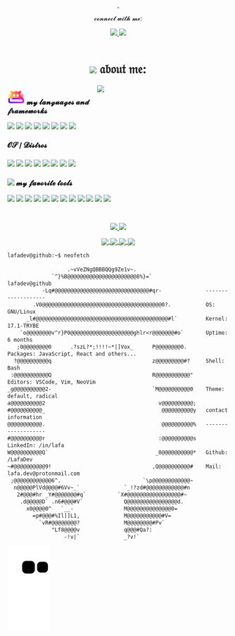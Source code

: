 <div align="center">
 <a href="https://github.com/LafaDev#gh-dark-mode-only">
  <img src="https://readme-typing-svg.herokuapp.com?font=Roboto+Slab&color=%23FE428E&size=30&center=true&vCenter=true&width=450&lines=Hello%2C+World!;I'm+Lucas+Flores;I'm+%2FLafaDev;Software+Student+at+Trybe;Full-Stack+Developer;open-source+passionate" alt="">
  </a>
 <a href="https://github.com/LafaDev#gh-light-mode-only">
   <img src="https://readme-typing-svg.herokuapp.com?font=Roboto+Slab&color=%237AA2F7&size=30&center=true&vCenter=true&width=450&lines=Hello%2C+World!;I'm+Lucas+Flores;I'm%2FLafaDev;Software+Student+at+Trybe;Full-Stack+Developer;open-source+passionate" alt="">
</a>
 </div>
 
  <p align="center"> 𝓬𝓸𝓷𝓷𝓮𝓬𝓽 𝔀𝓲𝓽𝓱 𝓶𝓮: </p>
</p>
  <p align="center">
    <a href="https://www.linkedin.com/in/lafa/">
      <img src="https://img.shields.io/badge/LinkedIn-0077B5?style=for-the-badge&logo=linkedin&logoColor=white" />
    </a>
    <a href="mailto:lafa.dev@protonmail.com">
      <img src="https://img.shields.io/badge/ProtonMail-8B89CC?style=for-the-badge&logo=protonmail&logoColor=white" />
     </a>
    <br />
    <br />
  </p>
 
 <h1 align="center">
 <img src="https://media.giphy.com/media/VgCDAzcKvsR6OM0uWg/giphy.gif" width="50" /> 
 𝔞𝔟𝔬𝔲𝔱 𝔪𝔢:
</h1>

<img src="https://user-images.githubusercontent.com/90883406/151866489-5fca195b-c8bd-4e65-affc-d646a77768fe.gif" width="300" align="right" />
<h3>
   <img src="https://raw.githubusercontent.com/EliverLara/candy-icons/master/apps/scalable/kitty.svg" width="40"/>
  𝓶𝔂 𝓵𝓪𝓷𝓰𝓾𝓪𝓰𝓮𝓼 𝓪𝓷𝓭 𝓯𝓻𝓪𝓶𝓮𝔀𝓸𝓻𝓴𝓼 </h3>
</h3>
<p>
   <img src="https://cdn.jsdelivr.net/gh/devicons/devicon/icons/javascript/javascript-original.svg" width="50"/>
   <img src="https://cdn.jsdelivr.net/gh/devicons/devicon/icons/html5/html5-original-wordmark.svg" width="50"/>
   <img src="https://cdn.jsdelivr.net/gh/devicons/devicon/icons/css3/css3-original-wordmark.svg" width="50"/>
   <img src="https://cdn.jsdelivr.net/gh/devicons/devicon/icons/react/react-original-wordmark.svg" width="50"/>
   <img src="https://cdn.jsdelivr.net/gh/devicons/devicon/icons/jest/jest-plain.svg" width="50"/>
   <img src="https://cdn.jsdelivr.net/gh/devicons/devicon/icons/bootstrap/bootstrap-plain-wordmark.svg" width="50"/>
   <img src="https://cdn.jsdelivr.net/gh/devicons/devicon/icons/nodejs/nodejs-original.svg" width="50" />
   <img src="https://cdn.jsdelivr.net/gh/devicons/devicon/icons/bash/bash-original.svg" width="50"/> 
 </p>
<h3> 
 𝓞𝓢 / 𝓓𝓲𝓼𝓽𝓻𝓸𝓼 
 <h3>
 <p>
  <img src="https://cdn.jsdelivr.net/gh/devicons/devicon/icons/linux/linux-original.svg" width="50" />
  <img src="https://cdn.jsdelivr.net/gh/devicons/devicon/icons/windows8/windows8-original.svg" width="50" />
  <img src="https://cdn.jsdelivr.net/gh/devicons/devicon/icons/debian/debian-original.svg" width="50" />
  <img src="https://upload.wikimedia.org/wikipedia/commons/4/48/Gentoo_Linux_logo_matte.svg" width="50" />
  <img src="https://upload.wikimedia.org/wikipedia/commons/a/a5/Archlinux-icon-crystal-64.svg" width="50"/>
  <img src="https://upload.wikimedia.org/wikipedia/commons/3/3e/Manjaro-logo.svg" width="50" />
  <img src="https://upload.wikimedia.org/wikipedia/commons/9/9e/UbuntuCoF.svg" width="50" />
  <img src="https://upload.wikimedia.org/wikipedia/commons/c/c5/Pop_OS-Logo-nobg.svg" width="70" />
</p>
  <h3>
   <img src="https://raw.githubusercontent.com/EliverLara/candy-icons/45719cdda06f1e400b678580f868ebc56c232160/preferences/scalable/preferences-desktop-default-applications.svg" width="25" />
   𝓶𝔂 𝓯𝓪𝓿𝓸𝓻𝓲𝓽𝓮 𝓽𝓸𝓸𝓵𝓼
  </h3>
<p>
 <img src="https://www.svgrepo.com/show/373623/git.svg" width="50" /> 
 <img src="https://www.svgrepo.com/show/349457/npm.svg" width="50" /> 
 <img src="https://upload.wikimedia.org/wikipedia/commons/3/3d/Anki-icon.svg" width="50" />
 <img src="https://www.svgrepo.com/show/378765/vivaldi.svg" width="50" /> 
 <img src="https://www.svgrepo.com/show/378844/qutebrowser.svg" width="50" /> 
 <img src="https://upload.wikimedia.org/wikipedia/commons/6/6b/Icecat1-300x300.svg" width="50" /> 
 <img src="https://www.svgrepo.com/show/353655/discord-icon.svg" width="50" /> 
 <img src="https://cdn.jsdelivr.net/gh/devicons/devicon/icons/slack/slack-original.svg" width="50" />
 <img src="https://www.svgrepo.com/show/349580/zoom.svg" width="50" /> 
 <img src="https://www.svgrepo.com/show/354463/trello.svg" width="50" /> 
 <img src="https://user-images.githubusercontent.com/90883406/151882923-c0b21263-3359-4aab-a6fa-052cbeabb0fe.png" width="50" /> 
 <img src="https://www.svgrepo.com/show/349357/evernote.svg" width="50" /> 
</p>

  
<br>


 <p align="center">
  <a href="https://www.github.com/LafaDev#gh-light-mode-only">
    <img src="https://github-profile-trophy.vercel.app/?username=lafadev" />
  </a>
  <a href="https://www.github.com/LafaDev#gh-dark-mode-only">
    <img src="https://github-profile-trophy.vercel.app/?username=lafadev&theme=radical" />
  </a>
</p>

<p align="center">
<a href="https://github.com/LafaDev#gh-dark-mode-only">
  <img height="200em" align="center" src="https://github-readme-stats.vercel.app/api?username=LafaDev&count_private=true&show_icons=true&theme=radical" />
 </a>
<a href="https//github.com/LafaDev#gh-dark-mode-only">
  <img height="200em" align="center" src="https://github-readme-stats.vercel.app/api/top-langs/?username=LafaDev&count_private=true&theme=radical&show_icons=true&layout=compact)](https://github.com/anuraghazra/github-readme-stats" />
</a>
 
 <a href="https://github.com/LafaDev#gh-light-mode-only">
  <img height="200em" align="center" src="https://github-readme-stats.vercel.app/api?username=LafaDev&count_private=true&show_icons=true&theme=default" />
 </a>
<a href="https//github.com/LafaDev#gh-light-mode-only">
  <img height="200em" align="center" src="https://github-readme-stats.vercel.app/api/top-langs/?username=LafaDev&count_private=true&theme=default&show_icons=true&layout=compact)](https://github.com/anuraghazra/github-readme-stats" />
</a>
  </p>

```console
lafadev@github:~$ neofetch

                   .~vVeZNgQBBBQQg9Ze1v~.                   
              `^}%B@@@@@@@@@@@@@@@@@@@@@@8%}=`                 lafadev@github
           -Lq#@@@@@@@@@@@@@@@@@@@@@@@@@@@@@@#qr-              -------------------
        .V0@@@@@@@@@@@@@@@@@@@@@@@@@@@@@@@@@@@@@@0?.           OS: GNU/Linux
      _l#@@@@@@@@@@@@@@@@@@@@@@@@@@@@@@@@@@@@@@@@@@#l`         Kernel: 17.1-TRYBE
    `o@@@@@@@@v^r}P0@@@@@@@@@@@@@@@@@@@@ghlr<r@@@@@@@#o`       Uptime: 6 months
   ;0@@@@@@@@0      .?szL?*;!!!!~*|]Vox_      P@@@@@@@@0.      Packages: JavaScript, React and others...
  ?@@@@@@@@@@q                                z@@@@@@@@@#?     Shell: Bash
 :@@@@@@@@@@@Q                                R@@@@@@@@@@@"    Editors: VSCode, Vim, NeoVim
_g@@@@@@@@@@2-                                `M@@@@@@@@@@0    Theme: default, radical
a@@@@@@@@@@2                                    v@@@@@@@@@@;    
#@@@@@@@@@@_                                     @@@@@@@@@@y   contact information
@@@@@@@@@@@.                                     @@@@@@@@@@%   -------------------
#@@@@@@@@@@r                                    :@@@@@@@@@@s   LinkedIn: /in/lafa
W@@@@@@@@@@Q`                                  _0@@@@@@@@@@*   Github: /LafaDev
~#@@@@@@@@@@9!                                ,Q@@@@@@@@@@#    Mail: lafa.dev@protonmail.com
 ;@@@@@@@@@@@@6^.                          `\p@@@@@@@@@@@@~    
  n@@@@@PlVd@@@@#6Vv~_`              `_!?zd#@@@@@@@@@@@@#n     
   2#@@@#hr _Y#@@@@@@@#q`          `X#@@@@@@@@@@@@@@@@@#~      
    .d@@@@@D` .n6#@@@#V`             Q@@@@@@@@@@@@@@@@d.       
      x0@@@@0^   `__-                M@@@@@@@@@@@@@@0=         
        =p#@@@#%Il]]L1,              M@@@@@@@@@@@#V=           
          `vR#@@@@@@@@?              M@@@@@@@@#Pv`             
              "Lf8@@@@v              q@@@#Qa?:                
                  -!v|`              _?v!`                     
```

<!--
**LafaDev/LafaDev** is a ✨ _special_ ✨ repository because its `README.md` (this file) appears on your GitHub profile.

Here are some ideas to get you started:

- 🔭 I’m currently working on ...
- 🌱 I’m currently learning ...
- 👯 I’m looking to collaborate on ...
- 🤔 I’m looking for help with ...
- 💬 Ask me about ...
- 📫 How to reach me: ...
- 😄 Pronouns: ...
- ⚡ Fun fact: ...
-->


![github contribution grid snake animation](https://github.com/LafaDev/LafaDev/blob/output/github-contribution-grid-snake.svg)
